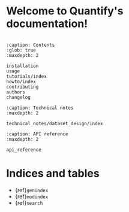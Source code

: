 # Welcome to Quantify's documentation!

```{include} ../../README.md
```

```{toctree}
:caption: Contents
:glob: true
:maxdepth: 2

installation
usage
tutorials/index
howto/index
contributing
authors
changelog
```

```{toctree}
:caption: Technical notes
:maxdepth: 2

technical_notes/dataset_design/index
```

```{toctree}
:caption: API reference
:maxdepth: 2

api_reference
```

# Indices and tables

- {ref}`genindex`
- {ref}`modindex`
- {ref}`search`
